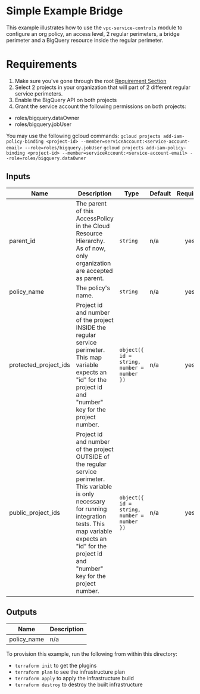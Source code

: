 # Simple Example Bridge

This example illustrates how to use the `vpc-service-controls` module to configure an org policy, an access level, 2 regular perimeters, a bridge perimeter and a BigQuery resource inside the regular perimeter.

# Requirements
1. Make sure you've gone through the root [Requirement Section](../../#requirements)
2. Select 2 projects in your organization that will part of 2 different regular service perimeters.
3. Enable the BigQuery API on both projects
4. Grant the service account the following permissions on both projects:
 - roles/bigquery.dataOwner
 - roles/bigquery.jobUser

You may use the following gcloud commands:
   `gcloud projects add-iam-policy-binding <project-id> --member=serviceAccount:<service-account-email> --role=roles/bigquery.jobUser`
   `gcloud projects add-iam-policy-binding <project-id> --member=serviceAccount:<service-account-email> --role=roles/bigquery.dataOwner`

<!-- BEGINNING OF PRE-COMMIT-TERRAFORM DOCS HOOK -->
## Inputs

| Name | Description | Type | Default | Required |
|------|-------------|------|---------|:--------:|
| parent\_id | The parent of this AccessPolicy in the Cloud Resource Hierarchy. As of now, only organization are accepted as parent. | `string` | n/a | yes |
| policy\_name | The policy's name. | `string` | n/a | yes |
| protected\_project\_ids | Project id and number of the project INSIDE the regular service perimeter. This map variable expects an "id" for the project id and "number" key for the project number. | `object({ id = string, number = number })` | n/a | yes |
| public\_project\_ids | Project id and number of the project OUTSIDE of the regular service perimeter. This variable is only necessary for running integration tests. This map variable expects an "id" for the project id and "number" key for the project number. | `object({ id = string, number = number })` | n/a | yes |

## Outputs

| Name | Description |
|------|-------------|
| policy\_name | n/a |

<!-- END OF PRE-COMMIT-TERRAFORM DOCS HOOK -->

To provision this example, run the following from within this directory:
- `terraform init` to get the plugins
- `terraform plan` to see the infrastructure plan
- `terraform apply` to apply the infrastructure build
- `terraform destroy` to destroy the built infrastructure
